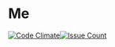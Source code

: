 # Me

[![Code Climate](https://codeclimate.com/github/benniemosher/me/badges/gpa.svg)](https://codeclimate.com/github/benniemosher/me)[![Issue Count](https://codeclimate.com/github/benniemosher/me/badges/issue_count.svg)](https://codeclimate.com/github/benniemosher/me)
